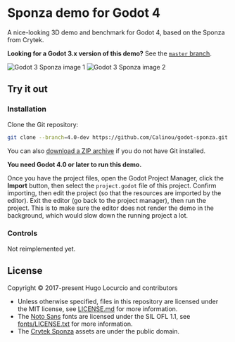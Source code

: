 # Sponza demo for Godot 4

A nice-looking 3D demo and benchmark for Godot 4,
based on the Sponza from Crytek.

**Looking for a Godot 3.x version of this demo?** See the [`master` branch](https://github.com/Calinou/godot-sponza).

![Godot 3 Sponza image 1](https://archive.hugo.pro/.public/godot-sponza/godot_3_sponza_1.jpg)
![Godot 3 Sponza image 2](https://archive.hugo.pro/.public/godot-sponza/godot_3_sponza_2.jpg)

## Try it out

### Installation

Clone the Git repository:

```bash
git clone --branch=4.0-dev https://github.com/Calinou/godot-sponza.git
```

You can also
[download a ZIP archive](https://github.com/Calinou/godot-sponza/archive/4.0-dev.zip)
if you do not have Git installed.

**You need Godot 4.0 or later to run this demo.**

Once you have the project files, open the Godot Project Manager, click the
**Import** button, then select the `project.godot` file of this project.
Confirm importing, then edit the project (so that the resources are imported
by the editor). Exit the editor (go back to the project manager), then run
the project. This is to make sure the editor does not render the demo in
the background, which would slow down the running project a lot.

### Controls

Not reimplemented yet.

## License

Copyright © 2017-present Hugo Locurcio and contributors

- Unless otherwise specified, files in this repository are licensed under the
  MIT license, see [LICENSE.md](LICENSE.md) for more information.
- The [Noto Sans](https://www.google.com/get/noto/) fonts are licensed under
  the SIL OFL 1.1, see [fonts/LICENSE.txt](fonts/LICENSE.txt) for more information.
- The [Crytek Sponza](http://www.crytek.com/cryengine/cryengine3/downloads/)
  assets are under the public domain.
